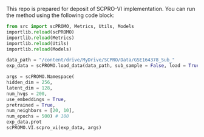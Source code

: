 This repo is prepared for deposit of SCPRO-VI implementation. You can run the method using the following code block:

```python
from src import scPROMO, Metrics, Utils, Models
importlib.reload(scPROMO)
importlib.reload(Metrics)
importlib.reload(Utils)
importlib.reload(Models)
```

```python
data_path = "/content/drive/MyDrive/SCPRO/Data/GSE164378_Sub_"
exp_data = scPROMO.load_data(data_path, sub_sample = False, load = True)
```

```python
args = scPROMO.Namespace(
hidden_dim = 256,
latent_dim = 128,
num_hvgs = 200,
use_embeddings = True,
pretrained = True,
num_neighbors = [20, 10],
num_epochs = 500) # 100
exp_data.prot
scPROMO.VI.scpro_vi(exp_data, args)
```
